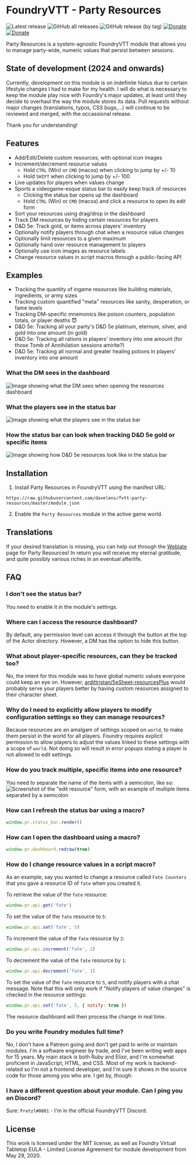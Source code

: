 # FoundryVTT - Party Resources

![Latest release](https://img.shields.io/github/v/release/davelens/fvtt-party-resources?style=for-the-badge&refreshplx=1)
![GitHub all releases](https://img.shields.io/github/downloads/davelens/fvtt-party-resources/total?color=blue&style=for-the-badge)
![GitHub release (by tag)](https://img.shields.io/github/downloads/davelens/fvtt-party-resources/1.8.5/total?color=blue&style=for-the-badge&refreshplx=4)
[![Donate](https://img.shields.io/static/v1?label=Tip&message=PayPal&color=green&style=for-the-badge)](https://www.paypal.com/donate/?business=S4YPUE3P8ZK52&no_recurring=0&item_name=I+maintain+Party+Resources+in+my+%28limited%29+free+time.+Donations+are+not+necessary%2C+but+very+welcome+and+encouraging!&currency_code=EUR)
[![Donate](https://img.shields.io/static/v1?label=Tip&message=Ko-Fi&color=green&style=for-the-badge)](https://www.ko-fi.com/davelens)

Party Resources is a system-agnostic FoundryVTT module that allows you to manage party-wide, numeric values that persist between sessions.

## State of development (2024 and onwards)
Currently, development on this module is on indefinite hiatus due to certain lifestyle changes I had to make for my health. I will do what is necessary to keep the module play nice with Foundry's major updates, at least until they decide to overhaul the way the module stores its data. Pull requests without major changes (translations, typos, CSS bugs,...) will continue to be reviewed and merged, with the occassional release.

Thank you for understanding!

## Features
* Add/Edit/Delete custom resources, with optional icon images
* Increment/decrement resource values
  * Hold `CTRL` (Win) or `CMD` (macos) when clicking to jump by +/- 10
  * Hold `SHIFT` when clicking to jump by +/- 100
* Live updates for players when values change
* Sports a videogame-esque status bar to easily keep track of resources
  * Clicking the status bar opens up the dashboard
  * Hold `CTRL` (Win) or `CMD` (macos) and click a resource to open its edit form
* Sort your resources using drag/drop in the dashboard
* Track DM resources by hiding certain resources for players
* D&D 5e: Track gold, or items across players' inventory
* Optionally notify players through chat when a resource value changes
* Optionally limit resources to a given maximum
* Optionally hand over resource management to players
* Optionally use icon images as resource labels
* Change resource values in script macros through a public-facing API

## Examples
* Tracking the quantity of ingame resources like building materials, ingredients, or army sizes
* Tracking custom quantified "meta" resources like sanity, desperation, or fame levels
* Tracking DM-specific mnemonics like poison counters, population totals, or player deaths 😈
* D&D 5e: Tracking all your party's D&D 5e platinum, eternum, silver, and gold into one amount (in gold)
* D&D 5e: Tracking all rations in players' inventory into one amount (for those Tomb of Annihilation sessions amirite?)
* D&D 5e: Tracking all normal and greater healing potions in players' inventory into one amount

### What the DM sees in the dashboard
![Image showing what the DM sees when opening the resources dashboard](https://user-images.githubusercontent.com/221527/154817180-5dcb0c95-845f-4ef3-a8e8-9b734b2feda7.jpeg)

### What the players see in the status bar
![Image showing what the players see in the status bar](https://user-images.githubusercontent.com/221527/154817026-a84c4290-c2b4-4d92-9e12-1474fd627635.jpeg)

### How the status bar can look when tracking D&D 5e gold or specific items
![Image showing how D&D 5e resources look like in the status bar](https://user-images.githubusercontent.com/221527/203189855-8c44fd1f-a5fb-4628-82a8-6d471173e413.jpg)

## Installation
1. Install Party Resources in FoundryVTT using the manifest URL:
```
https://raw.githubusercontent.com/davelens/fvtt-party-resources/master/module.json
```
2. Enable the `Party Resources` module in the active game world.

## Translations
If your desired translation is missing, you can help out through the [Weblate](https://weblate.foundryvtt-hub.com/engage/party-resources/) page for Party Resources! In return you will receive my eternal gratitude, and quite possibly various riches in an eventual afterlife.

## FAQ
### I don't see the status bar?

You need to enable it in the module's settings.

### Where can I access the resource dashboard?

By default, any permission level can access it through the button at the top of the Actor directory. However, a DM has the option to hide this button.

### What about player-specific resources, can they be tracked too?

No, the intent for this module was to have global numeric values everyone could keep an eye on. However, [ardittristan/5eSheet-resourcesPlus](https://github.com/ardittristan/5eSheet-resourcesPlus) would probably serve your players better by having custom resources assigned to their character sheet.

### Why do I need to explicitly allow players to modify configuration settings so they can manage resources?

Because resources are an amalgam of settings scoped on `world`, to make them persist in the world for all players. Foundry requires explicit permission to allow players to adjust the values linked to these settings with a scope of `world`. Not doing so will result in error popups stating a player is not allowed to edit settings.

### How do you track multiple, specific items into one resource?
You need to separate the name of the items with a semicolon, like so:
![Screenshot of the "edit resource" form, with an example of multiple items separated by a semicolon](https://user-images.githubusercontent.com/221527/203414879-2abde694-4af3-4ccd-a4a1-0b1be89e7d11.jpg)

### How can I refresh the status bar using a macro?
```js
window.pr.status_bar.render()
```

### How can I open the dashboard using a macro?
```js
window.pr.dashboard.redraw(true)
```
### How do I change resource values in a script macro?
As an example, say you wanted to change a resource called `Fate Counters` that you gave a resource ID of `fate` when you created it.

To retrieve the value of the `fate` resource:
```js
window.pr.api.get('fate')
```

To set the value of the `fate` resource to `5`:
```js
window.pr.api.set('fate', 5)
```

To increment the value of the `fate` resource by `2`:
```js
window.pr.api.increment('fate', 2)
```

To decrement the value of the `fate` resource by `1`:
```js
window.pr.api.decrement('fate', 1)
```

To set the value of the `fate` resource to `5`, and notify players with a chat
message. Note that this will only work if "Notify players of value changes" is checked in the resource settings:
```js
window.pr.api.set('fate', 5, { notify: true })
```

The resource dashboard will then process the change in real time.

### Do you write Foundry modules full time?

No, I don't have a Patreon going and don't get paid to write or maintain modules. I'm a software engineer by trade, and I've been writing web apps for 15 years. My main stack is both Ruby and Elixir, and I'm somewhat proficient in JavaScript, HTML, and CSS. Most of my work is backend-related so I'm not a frontend developer, and I'm sure it shows in the source code for those among you who are. I get by, though.

### I have a different question about your module. Can I ping you on Discord?

Sure: `Pretzl#0001` - I'm in the official FoundryVTT Discord.

## License
This work is licensed under the MIT license, as well as Foundry Virtual Tabletop EULA - Limited License Agreement for module development from May 29, 2020.
